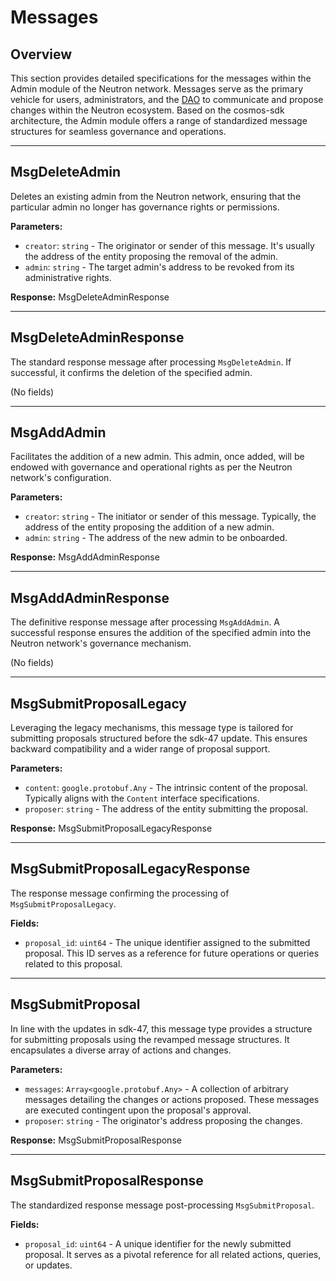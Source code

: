 # Messages

## Overview

This section provides detailed specifications for the messages within the Admin module of the Neutron network. Messages serve as the primary vehicle for users, administrators, and the [DAO](/neutron/dao/overview) to communicate and propose changes within the Neutron ecosystem. Based on the cosmos-sdk architecture, the Admin module offers a range of standardized message structures for seamless governance and operations.

---

## MsgDeleteAdmin

Deletes an existing admin from the Neutron network, ensuring that the particular admin no longer has governance rights or permissions.

**Parameters:**
- `creator`: `string` - The originator or sender of this message. It's usually the address of the entity proposing the removal of the admin.
- `admin`: `string` - The target admin's address to be revoked from its administrative rights.

**Response:** MsgDeleteAdminResponse

---

## MsgDeleteAdminResponse

The standard response message after processing `MsgDeleteAdmin`. If successful, it confirms the deletion of the specified admin.

(No fields)

---

## MsgAddAdmin

Facilitates the addition of a new admin. This admin, once added, will be endowed with governance and operational rights as per the Neutron network's configuration.

**Parameters:**
- `creator`: `string` - The initiator or sender of this message. Typically, the address of the entity proposing the addition of a new admin.
- `admin`: `string` - The address of the new admin to be onboarded.

**Response:** MsgAddAdminResponse

---

## MsgAddAdminResponse

The definitive response message after processing `MsgAddAdmin`. A successful response ensures the addition of the specified admin into the Neutron network's governance mechanism.

(No fields)

---

## MsgSubmitProposalLegacy

Leveraging the legacy mechanisms, this message type is tailored for submitting proposals structured before the sdk-47 update. This ensures backward compatibility and a wider range of proposal support.

**Parameters:**
- `content`: `google.protobuf.Any` - The intrinsic content of the proposal. Typically aligns with the `Content` interface specifications.
- `proposer`: `string` - The address of the entity submitting the proposal.

**Response:** MsgSubmitProposalLegacyResponse

---

## MsgSubmitProposalLegacyResponse

The response message confirming the processing of `MsgSubmitProposalLegacy`.

**Fields:**
- `proposal_id`: `uint64` - The unique identifier assigned to the submitted proposal. This ID serves as a reference for future operations or queries related to this proposal.

---

## MsgSubmitProposal

In line with the updates in sdk-47, this message type provides a structure for submitting proposals using the revamped message structures. It encapsulates a diverse array of actions and changes.

**Parameters:**
- `messages`: `Array<google.protobuf.Any>` - A collection of arbitrary messages detailing the changes or actions proposed. These messages are executed contingent upon the proposal's approval.
- `proposer`: `string` - The originator's address proposing the changes.

**Response:** MsgSubmitProposalResponse

---

## MsgSubmitProposalResponse

The standardized response message post-processing `MsgSubmitProposal`.

**Fields:**
- `proposal_id`: `uint64` - A unique identifier for the newly submitted proposal. It serves as a pivotal reference for all related actions, queries, or updates.

